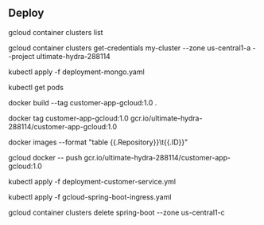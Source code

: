
## Deploy

gcloud container clusters list

gcloud container clusters get-credentials my-cluster --zone us-central1-a --project ultimate-hydra-288114

kubectl apply -f deployment-mongo.yaml

kubectl get pods

docker build --tag customer-app-gcloud:1.0 .

docker tag customer-app-gcloud:1.0 gcr.io/ultimate-hydra-288114/customer-app-gcloud:1.0

docker images --format "table {{.Repository}}\t{{.ID}}"

gcloud docker -- push gcr.io/ultimate-hydra-288114/customer-app-gcloud:1.0

kubectl apply -f deployment-customer-service.yml

kubectl apply -f gcloud-spring-boot-ingress.yaml

gcloud container clusters delete spring-boot --zone us-central1-c